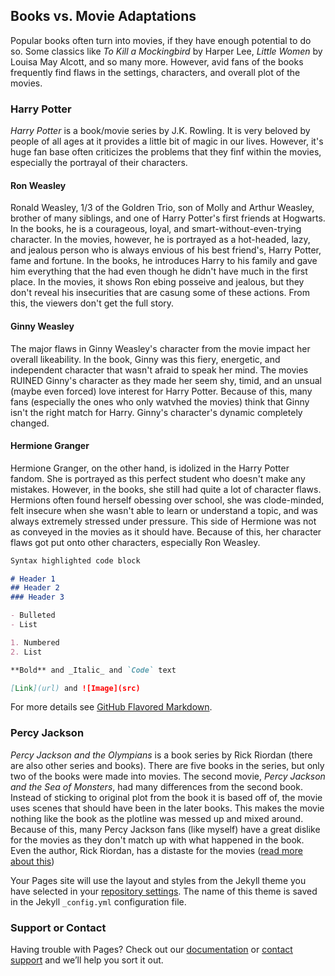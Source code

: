 ## Books vs. Movie Adaptations

Popular books often turn into movies, if they have enough potential to do so. Some classics like _To Kill a Mockingbird_ by Harper Lee, _Little Women_ by Louisa May Alcott, and so many more. However, avid fans of the books frequently find flaws in the settings, characters, and overall plot of the movies. 

### Harry Potter

_Harry Potter_ is a book/movie series by J.K. Rowling. It is very beloved by people of all ages at it provides a little bit of magic in our lives. However, it's huge fan base often criticizes the problems that they finf within the movies, especially the portrayal of their characters. 

#### Ron Weasley

Ronald Weasley, 1/3 of the Goldren Trio, son of Molly and Arthur Weasley, brother of many siblings, and one of Harry Potter's first friends at Hogwarts. In the books, he is a courageous, loyal, and smart-without-even-trying character. In the movies, however, he is portrayed as a hot-headed, lazy, and jealous person who is always envious of his best friend's, Harry Potter, fame and fortune. In the books, he introduces Harry to his family and gave him everything that the had even though he didn't have much in the first place. In the movies, it shows Ron ebing posseive and jealous, but they don't reveal his insecurities that are casung some of these actions. From this, the viewers don't get the full story. 

#### Ginny Weasley

The major flaws in Ginny Weasley's character from the movie impact her overall likeability. In the book, Ginny was this fiery, energetic, and independent character that wasn't afraid to speak her mind. The movies RUINED Ginny's character as they made her seem shy, timid, and an unsual (maybe even forced) love interest for Harry Potter. Because of this, many fans (especially the ones who only watvhed the movies) think that Ginny isn't the right match for Harry. Ginny's character's dynamic completely changed. 

#### Hermione Granger

Hermione Granger, on the other hand, is idolized in the Harry Potter fandom. She is portrayed as this perfect student who doesn't make any mistakes. However, in the books, she still had quite a lot of character flaws. Hermions often found herself obessing over school, she was clode-minded, felt insecure when she wasn't able to learn or understand a topic, and was always extremely stressed under pressure. This side of Hermione was not as conveyed in the movies as it should have. Because of this, her character flaws got put onto other characters, especially Ron Weasley. 

```markdown
Syntax highlighted code block

# Header 1
## Header 2
### Header 3

- Bulleted
- List

1. Numbered
2. List

**Bold** and _Italic_ and `Code` text

[Link](url) and ![Image](src)
```

For more details see [GitHub Flavored Markdown](https://guides.github.com/features/mastering-markdown/).

### Percy Jackson

_Percy Jackson and the Olympians_ is a book series by Rick Riordan (there are also other series and books). There are five books in the series, but only two of the books were made into movies. The second movie, _Percy Jackson and the Sea of Monsters_, had many differences from the second book. Instead of sticking to original plot from the book it is based off of, the movie uses scenes that should have been in the later books. This makes the movie nothing like the book as the plotline was messed up and mixed around. Because of this, many Percy Jackson fans (like myself) have a great dislike for the movies as they don't match up with what happened in the book. Even the author, Rick Riordan, has a distaste for the movies ([read more about this](https://www.hypable.com/percy-jackson-3-movie-logan-lerman/))

Your Pages site will use the layout and styles from the Jekyll theme you have selected in your [repository settings](https://github.com/hannahalmero/MyWebsite/settings/pages). The name of this theme is saved in the Jekyll `_config.yml` configuration file.

### Support or Contact

Having trouble with Pages? Check out our [documentation](https://docs.github.com/categories/github-pages-basics/) or [contact support](https://support.github.com/contact) and we’ll help you sort it out.
